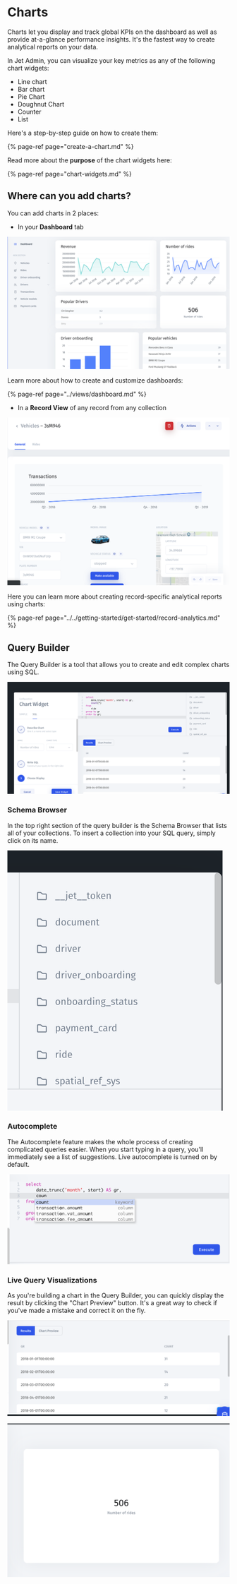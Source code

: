 # Charts

Charts let you display and track global KPIs on the dashboard as well as provide at-a-glance performance insights. It's the fastest way to create analytical reports on your data. 

In Jet Admin, you can visualize your key metrics as any of the following chart widgets:

* Line chart
* Bar chart
* Pie Chart
* Doughnut Chart
* Counter
* List

Here's a step-by-step guide on how to create them:

{% page-ref page="create-a-chart.md" %}

Read more about the **purpose** of the chart widgets here:

{% page-ref page="chart-widgets.md" %}

## Where can you add charts?

You can add charts in 2 places:

* In your **Dashboard** tab

![](../../.gitbook/assets/image%20%28218%29.png)

Learn more about how to create and customize dashboards: 

{% page-ref page="../views/dashboard.md" %}

* In a **Record View** of any record from any collection

![](../../.gitbook/assets/image%20%2822%29.png)

Here you can learn more about creating record-specific analytical reports using charts:

{% page-ref page="../../getting-started/get-started/record-analytics.md" %}

## Query Builder

The Query Builder is a tool that allows you to create and edit complex charts using SQL. 

![](../../.gitbook/assets/image%20%2840%29.png)

### Schema Browser <a id="Schema-Browser"></a>

In the top right section of the query builder is the Schema Browser that lists all of your collections. To insert a collection into your SQL query, simply click on its name. 

![](../../.gitbook/assets/image%20%2890%29.png)

### Autocomplete <a id="Auto-Complete"></a>

The Autocomplete feature makes the whole process of creating complicated queries easier. When you start typing in a query, you'll immediately see a list of suggestions. Live autocomplete is turned on by default. 

![](../../.gitbook/assets/image%20%28236%29.png)

### Live Query Visualizations <a id="3-Add-Visualizations"></a>

As you're building a chart in the Query Builder, you can quickly display the result by clicking the "Chart Preview" button. It's a great way to check if you've made a mistake and correct it on the fly.

![](../../.gitbook/assets/image%20%28120%29.png)

![](../../.gitbook/assets/image%20%2897%29.png)

